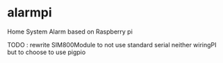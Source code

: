 # alarmpi
Home System Alarm based on Raspberry pi

TODO : rewrite SIM800Module to not use standard serial neither wiringPI but to choose to use pigpio 